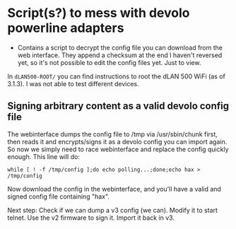 Script(s?) to mess with devolo powerline adapters
=================================================

* Contains a script to decrypt the config file you can download from the web interface.
They append a checksum at the end I haven't reversed yet, so it's not possible to edit the config files yet. Just to view.

In `dLAN500-ROOT/` you can find instructions to root the dLAN 500 WiFi (as of 3.1.3). I was not able to test different devices.

Signing arbitrary content as a valid devolo config file
------------------------------------------------------

The webinterface dumps the config file to /tmp via /usr/sbin/chunk first, then reads it and encrypts/signs it as a devolo config you can import again. So now we simply need to race webinterface and replace the config quickly enough.
This line will do:

    while [ ! -f /tmp/config ];do echo polling...;done;echo hax > /tmp/config

Now download the config in the webinterface, and you'll have a valid and signed config file containing "hax".

Next step: Check if we can dump a v3 config (we can). Modify it to start telnet. Use the v2 firmware to sign it. Import it back in v3.
